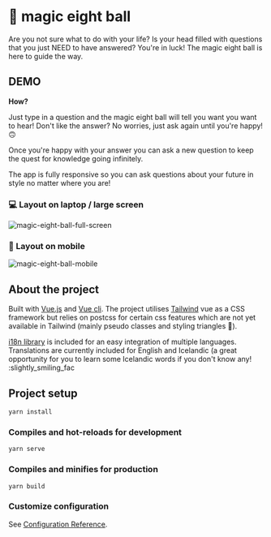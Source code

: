 # :8ball: magic eight ball
Are you not sure what to do with your life? Is your head filled with questions that you just NEED to have answered? You're in luck! The magic eight ball is here to guide the way.

## DEMO
**How?**

Just type in a question and the magic eight ball will tell you want you want to hear! Don't like the answer? No worries, just ask again until you're happy! :upside_down_face:

Once you're happy with your answer you can ask a new question to keep the quest for knowledge going infinitely.

The app is fully responsive so you can ask questions about your future in style no matter where you are! 
### :computer: Layout on laptop / large screen
![magic-eight-ball-full-screen](https://user-images.githubusercontent.com/33524936/110216162-da30b800-7ead-11eb-8673-6238af6464d1.gif)
### :iphone: Layout on mobile

![magic-eight-ball-mobile](https://user-images.githubusercontent.com/33524936/110215688-5d044380-7eab-11eb-8100-a6b8b02d39fd.gif)

## About the project
Built with [Vue.js](https://vuejs.org/) and [Vue cli](https://cli.vuejs.org/). The project utilises [Tailwind](https://tailwindcss.com/) vue as a CSS framework but relies on postcss for certain css features which are not yet available in Tailwind (mainly pseudo classes and styling triangles :small_red_triangle_down:).

[i18n library](https://kazupon.github.io/vue-i18n/) is included for an easy integration of multiple languages. Translations are currently included for English and Icelandic (a great opportunity for you to learn some Icelandic words if you don't know any! :slightly_smiling_fac

## Project setup
```
yarn install
```

### Compiles and hot-reloads for development
```
yarn serve
```

### Compiles and minifies for production
```
yarn build
```

### Customize configuration
See [Configuration Reference](https://cli.vuejs.org/config/).
